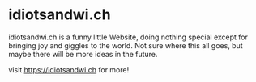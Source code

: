 # idiotsandwi.ch
idiotsandwi.ch is a funny little Website, doing nothing special except for bringing joy and giggles to the world. 
Not sure where this all goes, but maybe there will be more ideas in the future. 

visit https://idiotsandwi.ch for more!
